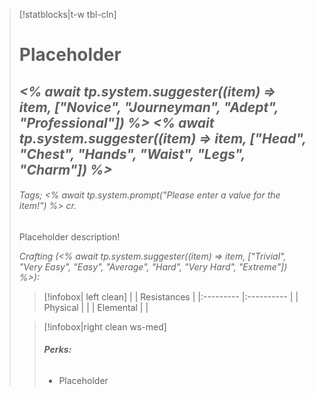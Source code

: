>[!statblocks|t-w tbl-cln]
>
> # Placeholder 
> ## *<% await tp.system.suggester((item) => item, ["Novice", "Journeyman", "Adept", "Professional"]) %> <% await tp.system.suggester((item) => item, ["Head", "Chest", "Hands", "Waist", "Legs", "Charm"]) %>*
> ###### *Tags*; *<% await tp.system.prompt("Please enter a value for the item!") %> cr.*  
> Placeholder description!
> 
> *Crafting (<% await tp.system.suggester((item) => item, ["Trivial", "Very Easy", "Easy", "Average", "Hard", "Very Hard", "Extreme"]) %>):*
>>[!infobox| left clean]
|           | Resistances |
|:--------- |:---------- |
| Physical  |            |
| Elemental |            |
>>
>
>>[!infobox|right clean ws-med]
>>###### **Perks:**
>> - Placeholder
>
